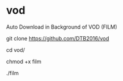 # vod
Auto Download in Background of VOD (FILM)

git clone https://github.com/DTB2016/vod

cd vod/

chmod +x film

./film
